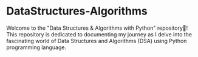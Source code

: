 # DataStructures-Algorithms
Welcome to the "Data Structures &amp; Algorithms with Python" repository🚀! This repository is dedicated to documenting my journey as I delve into the fascinating world of Data Structures and Algorithms (DSA) using Python programming language.
